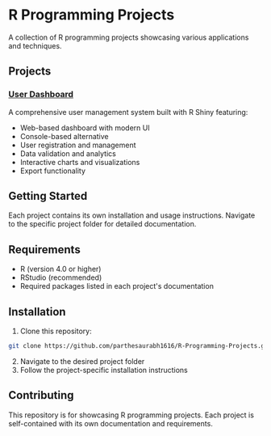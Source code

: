 # R Programming Projects

A collection of R programming projects showcasing various applications and techniques.

## Projects

### [User Dashboard](./User-Dashboard/)
A comprehensive user management system built with R Shiny featuring:
- Web-based dashboard with modern UI
- Console-based alternative
- User registration and management
- Data validation and analytics
- Interactive charts and visualizations
- Export functionality

## Getting Started

Each project contains its own installation and usage instructions. Navigate to the specific project folder for detailed documentation.

## Requirements

- R (version 4.0 or higher)
- RStudio (recommended)
- Required packages listed in each project's documentation

## Installation

1. Clone this repository:
```bash
git clone https://github.com/parthesaurabh1616/R-Programming-Projects.git
```

2. Navigate to the desired project folder
3. Follow the project-specific installation instructions

## Contributing

This repository is for showcasing R programming projects. Each project is self-contained with its own documentation and requirements.
